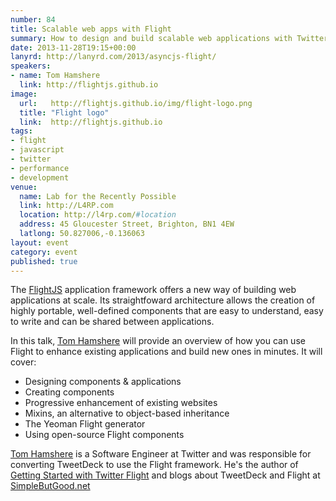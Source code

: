 ```yaml
---
number: 84
title: Scalable web apps with Flight
summary: How to design and build scalable web applications with Twitter's Flight framework
date: 2013-11-28T19:15+00:00
lanyrd: http://lanyrd.com/2013/asyncjs-flight/
speakers:
- name: Tom Hamshere
  link: http://flightjs.github.io
image:
  url:   http://flightjs.github.io/img/flight-logo.png
  title: "Flight logo"
  link:  http://flightjs.github.io
tags:
- flight
- javascript
- twitter
- performance
- development
venue:
  name: Lab for the Recently Possible
  link: http://L4RP.com
  location: http://l4rp.com/#location
  address: 45 Gloucester Street, Brighton, BN1 4EW
  latlong: 50.827006,-0.136063
layout: event
category: event
published: true
---
```


The [FlightJS][flight] application framework offers a new way of building web applications at scale. Its straightfoward architecture allows the creation of highly portable, well-defined components that are easy to understand, easy to write and can be shared between applications.

In this talk, [Tom Hamshere][tbrd] will provide an overview of how you can use Flight to enhance existing applications and build new ones in minutes. It will cover:

* Designing components & applications
* Creating components
* Progressive enhancement of existing websites
* Mixins, an alternative to object-based inheritance
* The Yeoman Flight generator
* Using open-source Flight components

[Tom Hamshere][tbrd] is a Software Engineer at Twitter and was responsible for converting TweetDeck to use the Flight framework. He's the author of [Getting Started with Twitter Flight][gswtf] and blogs about TweetDeck and Flight at [SimpleButGood.net][simplebutgood]

[flight]: http://flightjs.github.io
[tbrd]: http://twitter.com/tbrd
[gswtf]: http://www.amazon.co.uk/Getting-Started-Twitter-Flight-ebook/dp/B00FYS7OWA
[simplebutgood]: http://simplebutgood.net
